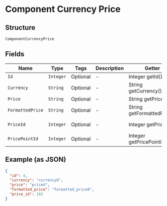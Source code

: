 
# Component Currency Price

## Structure

`ComponentCurrencyPrice`

## Fields

| Name | Type | Tags | Description | Getter | Setter |
|  --- | --- | --- | --- | --- | --- |
| `Id` | `Integer` | Optional | - | Integer getId() | setId(Integer id) |
| `Currency` | `String` | Optional | - | String getCurrency() | setCurrency(String currency) |
| `Price` | `String` | Optional | - | String getPrice() | setPrice(String price) |
| `FormattedPrice` | `String` | Optional | - | String getFormattedPrice() | setFormattedPrice(String formattedPrice) |
| `PriceId` | `Integer` | Optional | - | Integer getPriceId() | setPriceId(Integer priceId) |
| `PricePointId` | `Integer` | Optional | - | Integer getPricePointId() | setPricePointId(Integer pricePointId) |

## Example (as JSON)

```json
{
  "id": 4,
  "currency": "currency8",
  "price": "price4",
  "formatted_price": "formatted_price6",
  "price_id": 162
}
```

